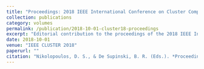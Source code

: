 ```yaml
---
title: "Proceedings: 2018 IEEE International Conference on Cluster Computing (CLUSTER)"
collection: publications
category: volumes
permalink: /publication/2018-10-01-cluster18-proceedings
excerpt: "Editorial contribution to the proceedings of the 2018 IEEE International Conference on Cluster Computing (CLUSTER), held in October 2018."
date: 2018-10-01
venue: "IEEE CLUSTER 2018"
paperurl: ""
citation: "Nikolopoulos, D. S., & De Supinski, B. R. (Eds.). *Proceedings: 2018 IEEE International Conference on Cluster Computing (CLUSTER)*. IEEE, October 2018."
---
```

